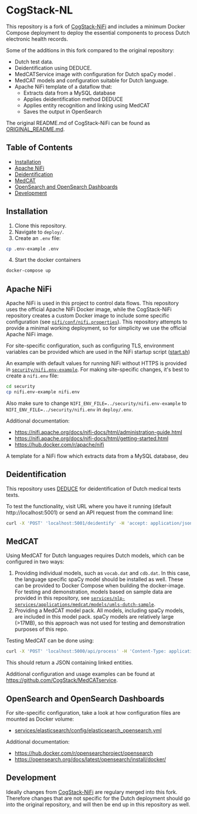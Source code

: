 # CogStack-NL
This repository is a fork of [CogStack-NiFi](https://github.com/CogStack/CogStack-NiFi) and includes a minimum Docker Compose deployment to deploy the essential components to process Dutch electronic health records.

Some of the additions in this fork compared to the original repository:
- Dutch test data.
- Deidentification using DEDUCE.
- MedCATService image with configuration for Dutch spaCy model .
- MedCAT models and configuration suitable for Dutch language.
- Apache NiFi template of a dataflow that:
   - Extracts data from a MySQL database
   - Applies deidentification method DEDUCE
   - Applies entity recognition and linking using MedCAT
   - Saves the output in OpenSearch

The original README.md of CogStack-NiFi can be found as [ORIGINAL_README.md](ORIGINAL_README.md).

## Table of Contents
- [Installation](#installation)
- [Apache NiFi](#apache-nifi)
- [Deidentification](#deidentification)
- [MedCAT](#medcat)
- [OpenSearch and OpenSearch Dashboards](#opensearch-and-opensearch-dashboards)
- [Development](#development)

## Installation
1. Clone this repository.
2. Navigate to `deploy/`.
3. Create an `.env` file:
```bash
cp .env-example .env
```
4. Start the docker containers
```bash
docker-compose up
```

## Apache NiFi
Apache NiFi is used in this project to control data flows. This repository uses the official Apache NiFi Docker image, while the CogStack-NiFi repository creates a custom Docker image to include some specific configuration (see [`nifi/conf/nifi.properties`](nifi/conf/nifi.properties)). This repository attempts to provide a minimal working deployment, so for simplicity we use the official Apache NiFi image.

For site-specific configuration, such as configuring TLS, environment variables can be provided which are used in the NiFi startup script ([start.sh](https://github.com/apache/nifi/blob/main/nifi-docker/dockerhub/sh/start.sh))

An example with default values for running NiFi without HTTPS is provided in [`security/nifi.env-example`](security/nifi.env-example). For making site-specific changes, it's best to create a `nifi.env` file:
```bash
cd security
cp nifi.env-example nifi.env
```
Also make sure to change `NIFI_ENV_FILE=../security/nifi.env-example` to `NIFI_ENV_FILE=../security/nifi.env` in `deploy/.env`.

Additional documentation:
- https://nifi.apache.org/docs/nifi-docs/html/administration-guide.html
- https://nifi.apache.org/docs/nifi-docs/html/getting-started.html
- https://hub.docker.com/r/apache/nifi

A template for a NiFi flow which extracts data from a MySQL database, deu

## Deidentification
This repository uses [DEDUCE](https://github.com/umcu/deduce-service) for deidentification of Dutch medical texts texts.

To test the functionality, visit URL where you have it running (default http://localhost:5001) or send an API request from the command line:
```bash
curl -X 'POST' 'localhost:5001/deidentify' -H 'accept: application/json' -H 'Content-Type: application/json' -d '{"text": "Jan Jansen is ziek.", "id": "001"}'
```

## MedCAT
Using MedCAT for Dutch languages requires Dutch models, which can be configured in two ways:
1. Providing individual models, such as `vocab.dat` and `cdb.dat`. In this case, the language specific spaCy model should be installed as well. These can be provided to Docker Compose when building the docker-image. For testing and demonstration, models based on sample data are provided in this repository, see [`services/nlp-services/applications/medcat/models/umls-dutch-sample`](services/nlp-services/applications/medcat/models/umls-dutch-sample).
2. Providing a MedCAT model pack. All models, including spaCy models, are included in this model pack. spaCy models are relatively large (>17MB), so this approach was not used for testing and demonstration purposes of this repo.

Testing MedCAT can be done using:
```bash
curl -X 'POST' 'localhost:5000/api/process' -H 'Content-Type: application/json' -d '{"content":{"text":"Gebruikelijke behandelingen voor kanker zijn onder meer chirurgie, chemotherapie en radiotherapie."}}'
```
This should return a JSON containing linked entities.

Additional configuration and usage examples can be found at https://github.com/CogStack/MedCATservice.

## OpenSearch and OpenSearch Dashboards
For site-specific configuration, take a look at how configuration files are mounted as Docker volume:
- [services/elasticsearch/config/elasticsearch_opensearch.yml](services/elasticsearch/config/elasticsearch_opensearch.yml)

Additional documentation:
- https://hub.docker.com/r/opensearchproject/opensearch
- https://opensearch.org/docs/latest/opensearch/install/docker/

## Development
Ideally changes from [CogStack-NiFi](https://github.com/CogStack/CogStack-NiFi) are regulary merged into this fork. Therefore changes that are not specific for the Dutch deployment should go into the original repository, and will then be end up in this repository as well.
